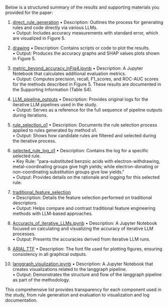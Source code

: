 Below is a structured summary of the results and supporting materials you provided for the paper:

1. [direct_rule_generation](direct_rule_generation) 
   • Description: Outlines the process for generating rules and code directly via various LLMs.  
   • Output: Includes accuracy measurements with standard error, which are visualized in Figure 5.

2. [drawing](drawing) 
   • Description: Contains scripts or code to plot the results.   
   • Output: Produces the accuracy graphs and SHAP values plots shown in Figure 5.

3. [metric_beyond_accuracy_inFig4.ipynb](metric_beyond_accuracy_inFig4.ipynb) 
   • Description: A Jupyter Notebook that calculates additional evaluation metrics.  
   • Output: Computes precision, recall, F1_scores, and ROC-AUC scores for the methods described in Figure 5. These results are documented in the Supporting Information (Table S4).

4. [LLM_pipeline_outputs](LLM_pipeline_outputs)
   • Description: Provides original logs for the iterative LLM pipelines used in the study.  
   • Output: Serves as a reference for the full sequence of pipeline outputs during iterations.

5. [rule_selection_o1](rule_selection_o1)
   • Description: Documents the rule selection process applied to rules generated by method o1.  
   • Output: Shows how candidate rules are filtered and selected during the iterative process.

6. [selected_rule_log_o1](selected_rule_log_o1)
   • Description: Contains the log for a specific selected rule.  
   • Key Rule: "para-substituted benzoic acids with electron-withdrawing, metal-coordinating groups give high yields; while electron-donating or non-coordinating substitution groups give low yields."  
   • Output: Provides details on the rationale and logging for this selected rule.

7. [traditional_feature_selection](traditional_feature_selection)  
   • Description: Details the feature selection performed on traditional descriptors.  
   • Output: Helps compare and contrast traditional feature engineering methods with LLM-based approaches.

8. [Accuracis_of_iterative_LLMs.ipynb](Accuracis_of_iterative_LLMs.ipynb)
   • Description: A Jupyter Notebook focused on calculating and visualizing the accuracy of iterative LLM processes.  
   • Output: Presents the accuracies derived from iterative LLM runs.

9. [ARIAL.TTF](ARIAL.TTF)
   • Description: The font file used for plotting figures, ensuring consistency in all graphical outputs.

10. [langgraph_visulization.ipynb](langgraph_visulization.ipynb)
    • Description: A Jupyter Notebook that creates visualizations related to the langgraph pipeline.  
    • Output: Demonstrates the structure and flow of the langgraph pipeline as part of the methodology.

This comprehensive list provides transparency for each component used in the study, from rule generation and evaluation to visualization and log documentation.
